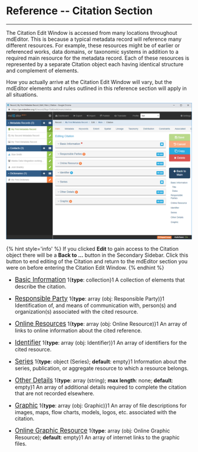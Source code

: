 # Reference -- Citation Section
---

The <span class="md-section">Citation</span> <span class="md-window">Edit Window</span> is accessed from many locations throughout mdEditor.  This is because a typical metadata record will reference many different resources.  For example, these resources might be of earlier or referenced works, data domains, or taxonomic systems in addition to a required main resource for the metadata record.  Each of these resources is represented by a separate <span class="md-panel">Citation</span> object each having identical structure and complement of elements.  

How you actually arrive at the <span class="md-section">Citation</span> <span class="md-window">Edit Window</span> will vary, but the mdEditor elements and rules outlined in this reference section will apply in all situations. 

![Graphic Array](/assets/reference/edit-objects/citation/citation-editWindow.png)

{% hint style='info' %}
  If you clicked <strong class="btn btn-success btn-xs"> <i class="fa fa-pencil"> </i>Edit</strong> to gain access to the <span class="md-panel">Citation</span> object there will be a <strong class="btn btn-primary btn-xs"> <i class="fa fa-arrow-left"> </i> Back to ...</strong> button in the <span class="md-window">Secondary Sidebar</span>.  Click this button to end editing of the <span class="md-panel">Citation</span> and return to the mdEditor section you were on before entering the <span class="md-section">Citation</span> <span class="md-window">Edit Window</span>.
{% endhint %} 

 * [<span class="md-panel" style="font-size: larger">Basic Information</span>](basicInfo-panel.md)  <i class="fa fa-asterisk required" title="Required"> </i> 1{**type**: collection}1  A collection of elements that describe the citation.

 * [<span class="md-panel" style="font-size: larger">Responsible Party</span>](responsibleParty-panel.md)  1{**type**: array (obj: <span class="md-panel"> Responsible Party</span>)}1 Identification of, and means of communication with, person(s) and organization(s) associated with the cited resource.

 * [<span class="md-panel" style="font-size: larger">Online Resources</span>](onlineResource-panel.md)  1{**type**: array (obj: <span class="md-panel">Online Resource</span>)}1 An array of links to online information about the cited reference.

 * [<span class="md-panel" style="font-size: larger">Identifier</span>](identifier-panel.md)  1{**type**: array (obj: <span class="md-panel">Identifier</span>)}1  An array of identifiers for the cited resource.  

 * [<span class="md-panel" style="font-size: larger">Series](series-panel.md)  1{**type**: object (<span class="md-panel">Series</span>); **default**: empty}1 Information about the series, publication, or aggregate resource to which a resource belongs.

 * [<span class="md-panel" style="font-size: larger">Other Details</span>](otherDetails-panel.md)  1{**type**: array (string); **max length**: none; **default**: empty}1  An array of additional details required to complete the citation that are not recorded elsewhere. 

 * [<span class="md-panel" style="font-size: larger">Graphic</span>](graphic-panel.md)  1{**type**: array (obj: <span class="md-panel">Graphic</span>)}1  An array of file descriptions for images, maps, flow charts, models, logos, etc. associated with the citation.
 
 * [<span class="md-panel" style="font-size: larger">Online Graphic Resource</span>](onlineGraphicResource-panel.md)  1{**type**: array (obj: <span class="md-panel">Online Graphic Resource</span>); **default**: empty}1  An array of internet links to the graphic files. 
